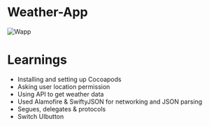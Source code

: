 # Weather-App


![Wapp](https://user-images.githubusercontent.com/38298589/55269233-7cc67200-5267-11e9-84a8-24338c54f17f.gif)

# Learnings

* Installing and setting up Cocoapods
* Asking user location permission
* Using API to get weather data
* Used Alamofire & SwiftyJSON for networking and JSON parsing
* Segues, delegates & protocols
* Switch UIbutton
